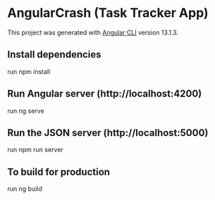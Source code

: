 # AngularCrash (Task Tracker App)

This project was generated with [Angular CLI](https://github.com/angular/angular-cli) version 13.1.3.

## Install dependencies

run npm install

## Run Angular server (http://localhost:4200)

run ng serve

## Run the JSON server (http://localhost:5000)

run npm run server

## To build for production

run ng build
